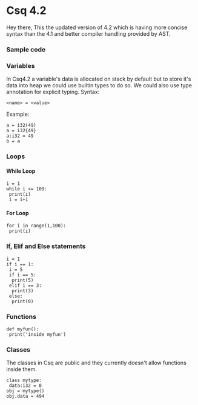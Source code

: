 
<h1> Csq 4.2</h1>
Hey there,
This the updated version of 4.2 which is having more concise syntax than the 4.1 and better compiler handling provided by AST.


### Sample code 




### Variables
In Csq4.2 a variable's data is allocated on stack by default but to store it's data into heap we could use builtin types to do so.
We could also use type annotation for explicit typing.
Syntax:
```
<name> = <value>
```
Example:
```
a = i32(49)
a = i32{49}
a:i32 = 49
b = a
```
### Loops
#### While Loop
```
i = 1
while i <= 100:
 print(i)
 i = i+1
```
#### For Loop
```
for i in range(1,100):
 print(i)
```
### If, Elif and Else statements
```
i = 1
if i == 1:
 i = 5
 if i == 5:
  print(5)
 elif i == 3:
  print(3)
 else:
  print(0)
```
### Functions
```
def myfun():
 print('inside myfun')
```
### Classes
The classes in Csq are public and they currently doesn't allow functions inside them.
```
class mytype:
 data:i32 = 0
obj = mytype()
obj.data = 494
```
